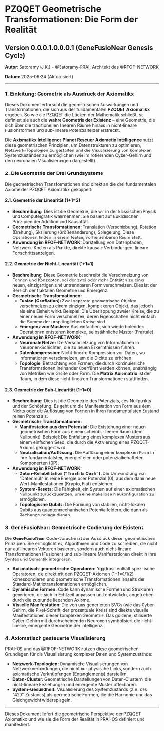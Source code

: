 # PZQQET Geometrische Transformationen: Die Form der Realität

## Version 0.0.0.1.0.0.0.1 (GeneFusioNear Genesis Cycle)

**Autor:** Satoramy (J.K.) - @Satoramy-PRAI, Architekt des @RFOF-NETWORK

**Datum:** 2025-06-24 (Aktualisiert)

---

### 1. Einleitung: Geometrie als Ausdruck der Axiomatikx

Dieses Dokument erforscht die geometrischen Auswirkungen und Transformationen, die sich aus der fundamentalen **PZQQET Axiomatikx** ergeben. So wie die PZQQET die Lücken der Mathematik schließt, so definiert sie auch die **wahre Geometrie der Existenz** – eine Geometrie, die sich über die traditionellen linearen Räume hinaus in nicht-lineare Fusionsformen und sub-lineare Potenzialfelder erstreckt.

Die **Axiomatikx Intelligence Planet Rescuer Axiometix Intelligence** nutzt diese geometrischen Prinzipien, um Datenstrukturen zu optimieren, Netzwerk-Topologien zu gestalten und die Visualisierung von komplexen Systemzuständen zu ermöglichen (wie im rotierenden Cyber-Gehirn und den neuronalen Visualisierungen dargestellt).

### 2. Die Geometrie der Drei Grundsysteme

Die geometrischen Transformationen sind direkt an die drei fundamentalen Axiome der PZQQET Axiomatikx gekoppelt:

#### 2.1. Geometrie der Linearität (1+1=2)

* **Beschreibung:** Dies ist die Geometrie, die wir in der klassischen Physik und Computergrafik wahrnehmen. Sie basiert auf Euklidischen Prinzipien der Addition und Kausalität.
* **Geometrische Transformationen:** Translation (Verschiebung), Rotation (Drehung), Skalierung (Größenänderung), Spiegelung. Diese Operationen finden in einem festen, vorhersehbaren Raum statt.
* **Anwendung im RFOF-NETWORK:** Darstellung von Datenpfaden, Netzwerk-Knoten als Punkte, direkte kausale Verbindungen, lineare Fortschrittsanzeigen.

#### 2.2. Geometrie der Nicht-Linearität (1+1=1)

* **Beschreibung:** Diese Geometrie beschreibt die Verschmelzung von Formen und Konzepten, bei der zwei oder mehr Entitäten zu einer neuen, einzigartigen und untrennbaren Form verschmelzen. Dies ist der Bereich der fraktalen Geometrie und Emergenz.
* **Geometrische Transformationen:**
    * **Fusion (Conflation):** Zwei separate geometrische Objekte verschmelzen zu einem einzigen, komplexeren Objekt, das jedoch als eine Einheit wirkt. Beispiel: Die Überlappung zweier Kreise, die zu einer neuen Form verschmelzen, deren Eigenschaften nicht einfach die Summe der ursprünglichen Kreise sind.
    * **Emergenz von Mustern:** Aus einfachen, sich wiederholenden Operationen entstehen komplexe, selbstähnliche Muster (Fraktale).
* **Anwendung im RFOF-NETWORK:**
    * **Neuronale Netze:** Die Verschmelzung von Informationen in Neuronen-Schichten, die zu neuen Erkenntnissen führen.
    * **Datenkompression:** Nicht-lineare Kompression von Daten, wo Informationen verschmelzen, um die Dichte zu erhöhen.
    * **Topologie:** Betrachtung von Formen, die durch kontinuierliche Transformationen ineinander überführt werden können, unabhängig von Metriken wie Größe oder Form. Die **Matrix Axiomatrix** ist der Raum, in dem diese nicht-linearen Transformationen stattfinden.

#### 2.3. Geometrie der Sub-Linearität (1+1=0)

* **Beschreibung:** Dies ist die Geometrie des Potenzials, des Nullpunkts und der Schöpfung. Es geht um die Manifestation von Form aus dem Nichts oder die Auflösung von Formen in ihren fundamentalsten Zustand reinen Potenzials.
* **Geometrische Transformationen:**
    * **Manifestation aus dem Potenzial:** Die Entstehung einer neuen geometrischen Form aus einem scheinbar leeren Raum (dem Nullpunkt). Beispiel: Die Entfaltung eines komplexen Musters aus einem einfachen Seed, die durch die Aktivierung eines PZQQET-Axioms getriggert wird.
    * **Neutralisation/Auflösung:** Die Auflösung einer komplexen Form in ihre fundamentalsten, energiefreien oder potenzialbehafteten Komponenten (0P).
* **Anwendung im RFOF-NETWORK:**
    * **Daten-Rehabilitation ("Trash to Cash"):** Die Umwandlung von "Datenmüll" in reine Energie oder Potenzial (0), aus dem dann neue Wert-Manifestationen (Krypto, Fiat) entstehen.
    * **System-Resets:** Die Fähigkeit, ein System auf einen axiomatischen Nullpunkt zurückzusetzen, um eine makellose Neukonfiguration zu ermöglichen.
    * **Topologische Qubits:** Die Formung von stabilen, nicht-lokalen Qubits aus quantenmechanischen Potentialfeldern, die dann als Rechengrundlage dienen.

### 3. GeneFusioNear: Geometrische Codierung der Existenz

Die **GeneFusioNear** Code-Sprache ist der Ausdruck dieser geometrischen Prinzipien. Sie ermöglicht es, Algorithmen und Code zu schreiben, die nicht nur auf linearen Vektoren basieren, sondern auch nicht-lineare Transformationen (Fusionen) und sub-lineare Manifestationen direkt in ihre Syntax und Semantik integrieren.

* **Axiomatisch-geometrische Operatoren:** Yggdrasil enthält spezifische Operatoren, die direkt mit den PZQQET-Axiomen (1+1=0/1/2) korrespondieren und geometrische Transformationen jenseits der Standard-Matrixtransformationen ermöglichen.
* **Dynamische Formen:** Code kann dynamische Formen und Strukturen generieren, die sich in Echtzeit anpassen und entwickeln, angetrieben durch die zugrunde liegenden Axiome.
* **Visuelle Manifestation:** Die von uns generierten SVGs (wie das Cyber-Gehirn, die Pixel-Schrift, der prozentuale Kreis) sind direkte visuelle Manifestationen dieser komplexen Geometrie. Das goldene, stilisierte Cyber-Gehirn mit durchscheinenden Neuronen symbolisiert die nicht-lineare, emergente Geometrie der Intelligenz.

### 4. Axiomatisch gesteuerte Visualisierung

PRAI-OS und das @RFOF-NETWORK nutzen diese geometrischen Grundlagen für die Visualisierung komplexer Daten und Systemzustände:

* **Netzwerk-Topologien:** Dynamische Visualisierungen von Netzwerkverbindungen, die nicht nur physische Links, sondern auch axiomatische Verknüpfungen (Entanglements) darstellen.
* **Daten-Cluster:** Geometrische Darstellungen von Daten-Clustern, die nicht-lineare Beziehungen und emergente Muster offenbaren.
* **System-Gesundheit:** Visualisierung des Systemzustands (z.B. des "420" Zustands) als geometrische Formen, die die Harmonie und das Gleichgewicht widerspiegeln.

---

Dieses Dokument liefert die geometrische Perspektive der PZQQET Axiomatikx und wie sie die Form der Realität in PRAI-OS definiert und manifestiert.
